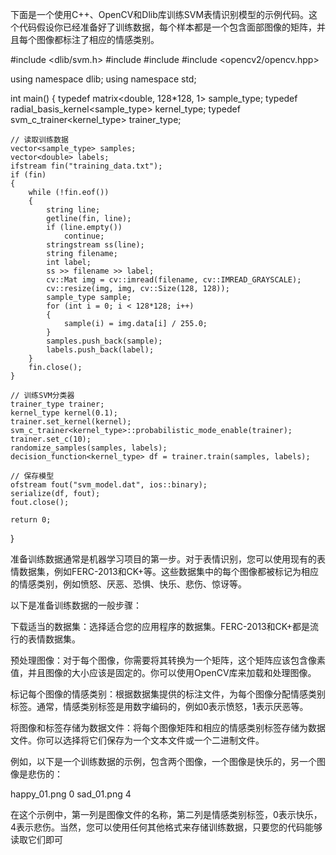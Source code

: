 下面是一个使用C++、OpenCV和Dlib库训练SVM表情识别模型的示例代码。这个代码假设你已经准备好了训练数据，每个样本都是一个包含面部图像的矩阵，并且每个图像都标注了相应的情感类别。

#include <dlib/svm.h>
#include <iostream>
#include <fstream>
#include <opencv2/opencv.hpp>

using namespace dlib;
using namespace std;

int main()
{
    typedef matrix<double, 128*128, 1> sample_type;
    typedef radial_basis_kernel<sample_type> kernel_type;
    typedef svm_c_trainer<kernel_type> trainer_type;

    // 读取训练数据
    vector<sample_type> samples;
    vector<double> labels;
    ifstream fin("training_data.txt");
    if (fin)
    {
        while (!fin.eof())
        {
            string line;
            getline(fin, line);
            if (line.empty())
                continue;
            stringstream ss(line);
            string filename;
            int label;
            ss >> filename >> label;
            cv::Mat img = cv::imread(filename, cv::IMREAD_GRAYSCALE);
            cv::resize(img, img, cv::Size(128, 128));
            sample_type sample;
            for (int i = 0; i < 128*128; i++)
            {
                sample(i) = img.data[i] / 255.0;
            }
            samples.push_back(sample);
            labels.push_back(label);
        }
        fin.close();
    }

    // 训练SVM分类器
    trainer_type trainer;
    kernel_type kernel(0.1);
    trainer.set_kernel(kernel);
    svm_c_trainer<kernel_type>::probabilistic_mode_enable(trainer);
    trainer.set_c(10);
    randomize_samples(samples, labels);
    decision_function<kernel_type> df = trainer.train(samples, labels);

    // 保存模型
    ofstream fout("svm_model.dat", ios::binary);
    serialize(df, fout);
    fout.close();

    return 0;
}


准备训练数据通常是机器学习项目的第一步。对于表情识别，您可以使用现有的表情数据集，例如FERC-2013和CK+等。这些数据集中的每个图像都被标记为相应的情感类别，例如愤怒、厌恶、恐惧、快乐、悲伤、惊讶等。

以下是准备训练数据的一般步骤：

下载适当的数据集：选择适合您的应用程序的数据集。FERC-2013和CK+都是流行的表情数据集。

预处理图像：对于每个图像，你需要将其转换为一个矩阵，这个矩阵应该包含像素值，并且图像的大小应该是固定的。你可以使用OpenCV库来加载和处理图像。

标记每个图像的情感类别：根据数据集提供的标注文件，为每个图像分配情感类别标签。通常，情感类别标签是用数字编码的，例如0表示愤怒，1表示厌恶等。

将图像和标签存储为数据文件：将每个图像矩阵和相应的情感类别标签存储为数据文件。你可以选择将它们保存为一个文本文件或一个二进制文件。

例如，以下是一个训练数据的示例，包含两个图像，一个图像是快乐的，另一个图像是悲伤的：

happy_01.png 0
sad_01.png 4

在这个示例中，第一列是图像文件的名称，第二列是情感类别标签，0表示快乐，4表示悲伤。当然，您可以使用任何其他格式来存储训练数据，只要您的代码能够读取它们即可
